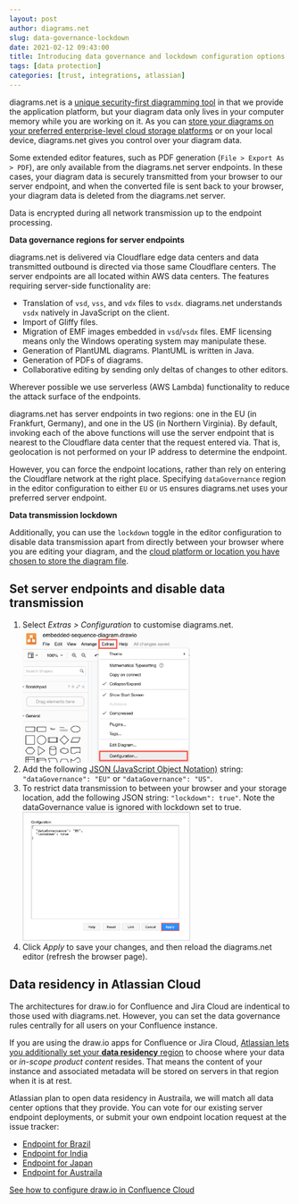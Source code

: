```yaml
---
layout: post
author: diagrams.net
slug: data-governance-lockdown
date: 2021-02-12 09:43:00
title: Introducing data governance and lockdown configuration options
tags: [data protection]
categories: [trust, integrations, atlassian]
---
```


diagrams.net is a [unique security-first diagramming tool](/blog/data-protection.html) in that we provide the application platform, but your diagram data only lives in your computer memory while you are working on it.  As you can [store your diagrams on your preferred enterprise-level cloud storage platforms](/blog/secure-diagramming-storage.html) or on your local device, diagrams.net gives you control over your diagram data.

Some extended editor features, such as PDF generation (``File > Export As > PDF``), are only available from the diagrams.net server endpoints. In these cases, your diagram data is securely transmitted from your browser to our server endpoint, and when the converted file is sent back to your browser, your diagram data is deleted from the diagrams.net server.

Data is encrypted during all network transmission up to the endpoint processing.

**Data governance regions for server endpoints**

diagrams.net is delivered via Cloudflare edge data centers and data transmitted outbound is directed via those same Cloudflare centers. The server endpoints are all located within AWS data centers. The features requiring server-side functionality are:

- Translation of ``vsd``, ``vss``, and ``vdx`` files to ``vsdx``. diagrams.net understands ``vsdx`` natively in JavaScript on the client.
- Import of Gliffy files.
- Migration of EMF images embedded in ``vsd``/``vsdx`` files. EMF licensing means only the Windows operating system may manipulate these.
- Generation of PlantUML diagrams. PlantUML is written in Java.
- Generation of PDFs of diagrams.
- Collaborative editing by sending only deltas of changes to other editors.

Wherever possible we use serverless (AWS Lambda) functionality to reduce the attack surface of the endpoints.

diagrams.net has server endpoints in two regions: one in the EU (in Frankfurt, Germany), and one in the US (in Northern Virginia). By default, invoking each of the above functions will use the server endpoint that is nearest to the Cloudflare data center that the request entered via. That is, geolocation is not performed on your IP address to determine the endpoint.

However, you can force the endpoint locations, rather than rely on entering the Cloudflare network at the right place. Specifying ``dataGovernance`` region in the editor configuration to either ``EU`` or ``US`` ensures diagrams.net uses your preferred server endpoint. 


**Data transmission lockdown**


Additionally, you can use the ``lockdown`` toggle in the editor configuration to disable data transmission apart from directly between your browser where you are editing your diagram, and the [cloud platform or location you have chosen to store the diagram file](/doc/faq/storage-location-select.html). 

## Set server endpoints and disable data transmission


1. Select _Extras > Configuration_ to customise diagrams.net.
<br /><img src="/assets/img/blog/extras-configuration-menu.png" style="width=100%;max-width:300px;height:auto;" alt="Access the diagrams.net configuration via Extras > Configuration">
2. Add the following [JSON (JavaScript Object Notation)](http://www.json.org/) string: ``"dataGovernance": "EU"`` or ``"dataGovernance": "US"``.
3. To restrict data transmission to between your browser and your storage location, add the following JSON string: ``"lockdown": true"``. Note the dataGovernance value is ignored with lockdown set to true.
<br /><img src="/assets/img/blog/edit-configuration-data-governance-lockdown.png" style="width=100%;max-width:300px;height:auto;" alt="Set which diagrams.net server region to use and restrict data transmission to between browser and storage location only in the editor configuration JSON code">
4. Click _Apply_ to save your changes, and then reload the diagrams.net editor (refresh the browser page).


## Data residency in Atlassian Cloud


The architectures for draw.io for Confluence and Jira Cloud are indentical to those used with diagrams.net. However, you can set the data governance rules centrally for all users on your Confluence instance.

If you are using the draw.io apps for Confluence or Jira Cloud, [Atlassian lets you additionally set your **data residency** region](https://confluence.atlassian.com/cloud/manage-data-residency-976763149.html) to choose where your data or _in-scope product content_ resides. That means the content of your instance and associated metadata will be stored on servers in that region when it is at rest.

Atlassian plan to open data residency in Austraila, we will match all data center options that they provide. You can vote for our existing server endpoint deployments, or submit your own endpoint location request at the issue tracker:

- [Endpoint for Brazil](https://github.com/jgraph/drawio/issues/1815)
- [Endpoint for India](https://github.com/jgraph/drawio/issues/1816)
- [Endpoint for Japan](https://github.com/jgraph/drawio/issues/1817)
- [Endpoint for Austraila](https://github.com/jgraph/drawio/issues/1818)

[See how to configure draw.io in Confluence Cloud](/doc/drawio-confluence-cloud.html)